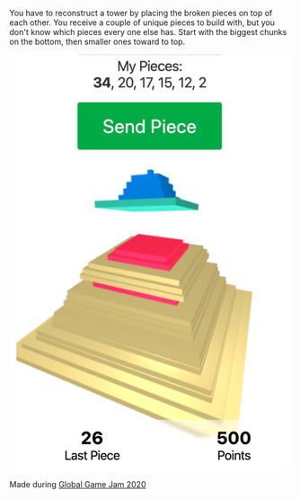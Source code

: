 You have to reconstruct a tower by placing the broken pieces on top of each
other. You receive a couple of unique pieces to build with, but you don't know
which pieces every one else has. Start with the biggest chunks on the bottom,
then smaller ones toward to top.

![Player main screen](./snap.png)

Made during
[Global Game Jam 2020](https://globalgamejam.org/2020/games/broken-tower-8)
